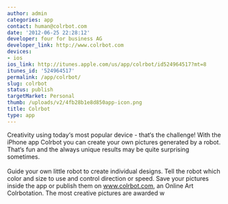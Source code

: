 ```yaml
---
author: admin
categories: app
contact: human@colrbot.com
date: '2012-06-25 22:28:12'
developer: four for business AG
developer_link: http://www.colrbot.com
devices: 
- ios
ios_link: http://itunes.apple.com/us/app/colrbot/id524964517?mt=8
itunes_id: '524964517'
permalink: /app/colrbot/
slug: colrbot
status: publish
targetMarket: Personal
thumb: /uploads/v2/4fb28b1e8d850app-icon.png
title: Colrbot
type: app
---
```


Creativity using today‘s most popular device - that‘s the challenge! With the iPhone app Colrbot you can create your own pictures generated by a robot. That‘s fun and the always unique results may be quite surprising sometimes.<br />
<br />
Guide your own little robot to create individual designs. Tell the robot which color and size to use and control direction or speed. Save your pictures inside the app or publish them on www.colrbot.com, an Online Art Colrbotation. The most creative pictures are awarded w